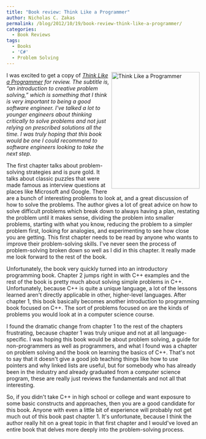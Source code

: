 ```yaml
---
title: "Book review: Think Like a Programmer"
author: Nicholas C. Zakas
permalink: /blog/2012/10/19/book-review-think-like-a-programmer/
categories:
  - Book Reviews
tags:
  - Books
  - 'C#'
  - Problem Solving
---
```

[<img src="/images/wp-content/uploads/2012/10/think.png" alt="Think Like a Programmer" title="" width="230" height="304" align="right" />][1]I was excited to get a copy of <cite><a href="http://www.amazon.com/gp/product/1593274246/ref=as_li_ss_tl?ie=UTF8&#038;camp=1789&#038;creative=390957&#038;creativeASIN=1593274246&#038;linkCode=as2&#038;tag=nczonline-20">Think Like a Programmer</a> for review. The subtitle is, &#8220;an introduction to creative problem solving,&#8221; which is something that I think is very important to being a good software engineer. I've talked a lot to younger engineers about thinking critically to solve problems and not just relying on prescribed solutions all the time. I was truly hoping that this book would be one I could recommend to software engineers looking to take the next step.</p> 

<p>
  The first chapter talks about problem-solving strategies and is pure gold. It talks about classic puzzles that were made famous as interview questions at places like Microsoft and Google. There are a bunch of interesting problems to look at, and a great discussion of how to solve the problems. The author gives a lot of great advice on how to solve difficult problems which break down to always having a plan, restating the problem until it makes sense, dividing the problem into smaller problems, starting with what you know, reducing the problem to a simpler problem first, looking for analogies, and experimenting to see how close you are getting. This first chapter needs to be read by anyone who wants to improve their problem-solving skills. I've never seen the process of problem-solving broken down so well as I did in this chapter. It really made me look forward to the rest of the book.
</p>

<p>
  Unfortunately, the book very quickly turned into an introductory programming book. Chapter 2 jumps right in with C++ examples and the rest of the book is pretty much about solving simple problems in C++. Unfortunately, because C++ is quite a unique language, a lot of the lessons learned aren't directly applicable in other, higher-level languages. After chapter 1, this book basically becomes another introduction to programming book focused on C++. The sort of problems focused on are the kinds of problems you would look at in a computer science course.
</p>

<p>
  I found the dramatic change from chapter 1 to the rest of the chapters frustrating, because chapter 1 was truly unique and not at all language-specific. I was hoping this book would be about problem solving, a guide for non-programmers as well as programmers, and what I found was a chapter on problem solving and the book on learning the basics of C++. That's not to say that it doesn't give a good job teaching things like how to use pointers and why linked lists are useful, but for somebody who has already been in the industry and already graduated from a computer science program, these are really just reviews the fundamentals and not all that interesting.
</p>

<p>
  So, if you didn't take C++ in high school or college and want exposure to some basic constructs and approaches, then you are a good candidate for this book. Anyone with even a little bit of experience will probably not get much out of this book past chapter 1. It's unfortunate, because I think the author really hit on a great topic in that first chapter and I would've loved an entire book that delves more deeply into the problem-solving process.</cite>
</p>

 [1]: http://www.amazon.com/gp/product/1593274246/ref=as_li_ss_tl?ie=UTF8&camp=1789&creative=390957&creativeASIN=1593274246&linkCode=as2&tag=nczonline-20
